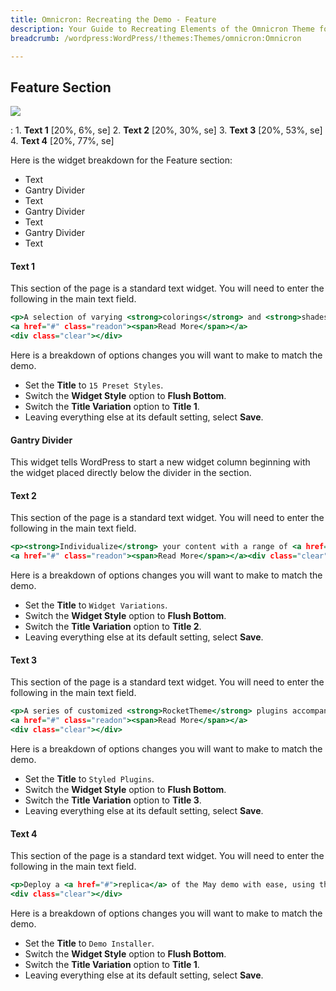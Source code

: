 ```yaml
---
title: Omnicron: Recreating the Demo - Feature
description: Your Guide to Recreating Elements of the Omnicron Theme for WordPress
breadcrumb: /wordpress:WordPress/!themes:Themes/omnicron:Omnicron

---
```


Feature Section
-----

![][demo]

:   1. **Text 1** [20%, 6%, se]
    2. **Text 2** [20%, 30%, se]
    3. **Text 3** [20%, 53%, se]
    4. **Text 4** [20%, 77%, se]

Here is the widget breakdown for the Feature section:

* Text
* Gantry Divider
* Text
* Gantry Divider
* Text
* Gantry Divider
* Text

#### Text 1

This section of the page is a standard text widget. You will need to enter the following in the main text field.

~~~ .html
<p>A selection of varying <strong>colorings</strong> and <strong>shades</strong>, to demonstrate the <a href="#">stylistic diversity</a> and potential of the <strong>Omnicron</strong> theme.</p>
<a href="#" class="readon"><span>Read More</span></a>
<div class="clear"></div>
~~~

Here is a breakdown of options changes you will want to make to match the demo.

* Set the **Title** to `15 Preset Styles`.
* Switch the **Widget Style** option to **Flush Bottom**.
* Switch the **Title Variation** option to **Title 1**.
* Leaving everything else at its default setting, select **Save**.

#### Gantry Divider

This widget tells WordPress to start a new widget column beginning with the widget placed directly below the divider in the section.

#### Text 2

This section of the page is a standard text widget. You will need to enter the following in the main text field.

~~~ .html
<p><strong>Individualize</strong> your content with a range of <a href="#">16 variations</a>, allowing for <strong>structural</strong> or visual change between each <strong>widget</strong>.</p>
<a href="#" class="readon"><span>Read More</span></a><div class="clear"></div>
~~~

Here is a breakdown of options changes you will want to make to match the demo.

* Set the **Title** to `Widget Variations`.
* Switch the **Widget Style** option to **Flush Bottom**.
* Switch the **Title Variation** option to **Title 2**.
* Leaving everything else at its default setting, select **Save**.

#### Text 3

This section of the page is a standard text widget. You will need to enter the following in the main text field.

~~~ .html
<p>A series of customized <strong>RocketTheme</strong> plugins accompany this release, e.g. <strong>custom</strong> styling for <a href="#">RokStories</a>.</p>
<a href="#" class="readon"><span>Read More</span></a>
<div class="clear"></div>
~~~

Here is a breakdown of options changes you will want to make to match the demo.

* Set the **Title** to `Styled Plugins`.
* Switch the **Widget Style** option to **Flush Bottom**.
* Switch the **Title Variation** option to **Title 3**.
* Leaving everything else at its default setting, select **Save**.

#### Text 4

This section of the page is a standard text widget. You will need to enter the following in the main text field.

~~~ .html
<p>Deploy a <a href="#">replica</a> of the May demo with ease, using the readily available <strong>RocketLauncher</strong> package.</p><a href="#" class="readon"><span>Read More</span></a>
<div class="clear"></div>
~~~

Here is a breakdown of options changes you will want to make to match the demo.

* Set the **Title** to `Demo Installer`.
* Switch the **Widget Style** option to **Flush Bottom**.
* Switch the **Title Variation** option to **Title 1**.
* Leaving everything else at its default setting, select **Save**.

[demo]: assets/demo_2.jpeg
[menu]: ../../start/menus.md
[faq]: faq.md
